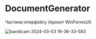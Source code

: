 # DocumentGenerator
Частина інтерфейсу (проєкт WinFormsUI)


![bandicam 2024-03-03 19-36-33-583](https://github.com/NikaBug/DocumentGenerator/assets/149799394/ae310279-17f0-4cb4-b0d1-7a032cf19bdb)








